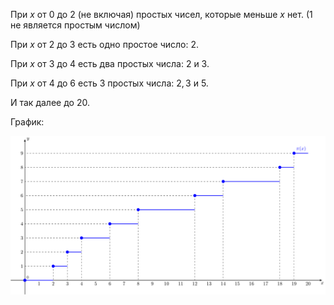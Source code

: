 При $x$ от $0$ до $2$ (не включая) простых чисел, которые меньше $x$ нет. ($1$ не является простым числом)

При $x$ от $2$ до $3$ есть одно простое число: $2$.

При $x$ от $3$ до $4$ есть два простых числа: $2$ и $3$.

При $x$ от $4$ до $6$ есть 3 простых числа: $2,3$ и $5$.

И так далее до $20$.

График:

[![График функции количества простых чисел](images/primes.svg)](images/primes.svg)